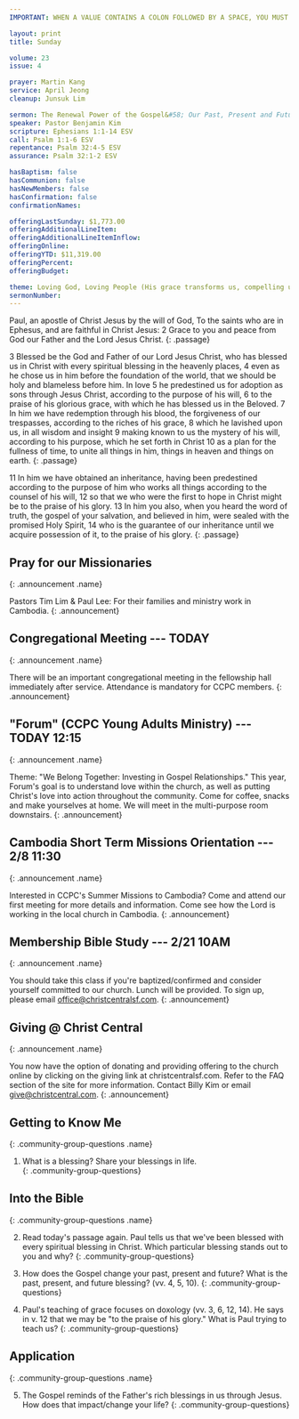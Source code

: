 ```yaml
---
IMPORTANT: WHEN A VALUE CONTAINS A COLON FOLLOWED BY A SPACE, YOU MUST USE &#58;

layout: print
title: Sunday

volume: 23
issue: 4

prayer: Martin Kang
service: April Jeong
cleanup: Junsuk Lim

sermon: The Renewal Power of the Gospel&#58; Our Past, Present and Future
speaker: Pastor Benjamin Kim
scripture: Ephesians 1:1-14 ESV
call: Psalm 1:1-6 ESV
repentance: Psalm 32:4-5 ESV
assurance: Psalm 32:1-2 ESV

hasBaptism: false
hasCommunion: false
hasNewMembers: false
hasConfirmation: false
confirmationNames: 

offeringLastSunday: $1,773.00
offeringAdditionalLineItem: 
offeringAdditionalLineItemInflow: 
offeringOnline: 
offeringYTD: $11,319.00
offeringPercent: 
offeringBudget:

theme: Loving God, Loving People (His grace transforms us, compelling us to love others)
sermonNumber: 
---
```

Paul, an apostle of Christ Jesus by the will of God, 
To the saints who are in Ephesus, and are faithful in Christ Jesus: 
2 Grace to you and peace from God our Father and the Lord Jesus Christ.
{: .passage}

3 Blessed be the God and Father of our Lord Jesus Christ, who has blessed us in Christ with every spiritual blessing in the heavenly places, 4 even as he chose us in him before the foundation of the world, that we should be holy and blameless before him. In love 5 he predestined us for adoption as sons through Jesus Christ, according to the purpose of his will, 6 to the praise of his glorious grace, with which he has blessed us in the Beloved. 7 In him we have redemption through his blood, the forgiveness of our trespasses, according to the riches of his grace, 8 which he lavished upon us, in all wisdom and insight 9 making known to us the mystery of his will, according to his purpose, which he set forth in Christ 10 as a plan for the fullness of time, to unite all things in him, things in heaven and things on earth.
{: .passage}

11 In him we have obtained an inheritance, having been predestined according to the purpose of him who works all things according to the counsel of his will, 12 so that we who were the first to hope in Christ might be to the praise of his glory. 13 In him you also, when you heard the word of truth, the gospel of your salvation, and believed in him, were sealed with the promised Holy Spirit, 14 who is the guarantee of our inheritance until we acquire possession of it, to the praise of his glory.
{: .passage}



## Pray for our Missionaries
{: .announcement .name}

Pastors Tim Lim & Paul Lee: For their families and ministry work in Cambodia.
{: .announcement}

## Congregational Meeting --- TODAY
{: .announcement .name}

There will be an important congregational meeting in the fellowship hall immediately after service. Attendance is mandatory for CCPC members.
{: .announcement}

## "Forum" (CCPC Young Adults Ministry) --- TODAY 12:15
{: .announcement .name}

Theme: "We Belong Together: Investing in Gospel Relationships."  This year, Forum's goal is to understand love within the church, as well as putting Christ's love into action throughout the community. Come for coffee, snacks and make yourselves at home. We will meet in the multi-purpose room downstairs.
{: .announcement}

## Cambodia Short Term Missions Orientation --- 2/8 11:30
{: .announcement .name}

Interested in CCPC's Summer Missions to Cambodia? Come and attend our first meeting for more details and information. Come see how the Lord is working in the local church in Cambodia.
{: .announcement}

## Membership Bible Study --- 2/21 10AM
{: .announcement .name}

You should take this class if you're baptized/confirmed and consider yourself committed to our church. Lunch will be provided. To sign up, please email office@christcentralsf.com.
{: .announcement}

## Giving @ Christ Central
{: .announcement .name}

You now have the option of donating and providing offering to the church online by clicking on the giving link at christcentralsf.com. Refer to the FAQ section of the site for more information. Contact Billy Kim or email give@christcentral.com. 
{: .announcement}

## Getting to Know Me
{: .community-group-questions .name}

1) What is a blessing? Share your blessings in life.  
{: .community-group-questions}

## Into the Bible
{: .community-group-questions .name}

2) Read today's passage again. Paul tells us that we've been blessed with every spiritual blessing in Christ. Which particular blessing stands out to you and why?
{: .community-group-questions}

3) How does the Gospel change your past, present and future? What is the past, present, and future blessing? (vv. 4, 5, 10).
{: .community-group-questions}

4) Paul's teaching of grace focuses on doxology (vv. 3, 6, 12, 14). He says in v. 12 that we may be "to the praise of his glory." What is Paul trying to teach us?
{: .community-group-questions}

## Application
{: .community-group-questions .name}

5) The Gospel reminds of the Father's rich blessings in us through Jesus. How does that impact/change your life? 
{: .community-group-questions}
